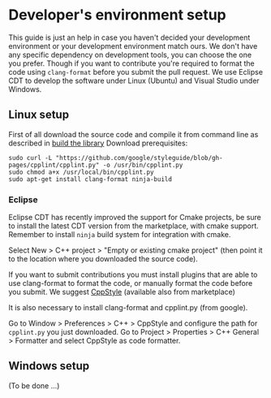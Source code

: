 # Developer's environment setup
This guide is just an help in case you haven't decided your development environment or your development environment match ours. 
We don't have any specific dependency on development tools, you can choose the one you prefer. Though if you want to contribute
you're required to  format the code using `clang-format` before you submit the pull request.
We use Eclipse CDT to develop the software under Linux (Ubuntu) and Visual Studio under Windows. 

## Linux setup

First of all download the source code and compile it from command line as described in [build the library](Build-the-library)
Download prerequisites:

```
sudo curl -L "https://github.com/google/styleguide/blob/gh-pages/cpplint/cpplint.py" -o /usr/bin/cpplint.py
sudo chmod a+x /usr/local/bin/cpplint.py
sudo apt-get install clang-format ninja-build
```
### Eclipse
Eclipse CDT has recently improved the support for Cmake projects, be sure to install the latest CDT version from the
marketplace, with cmake support. Remember to install `ninja` build system for integration with cmake.

Select New > C++ project > "Empty or existing cmake project" (then point it to the location where you downloaded 
the source code).

If you want to submit contributions you must install plugins that are able to use clang-format to format the code, 
or manually format the code before you submit. We suggest [CppStyle](http://www.cppstyle.com/) (available also from marketplace)

It is also necessary to install clang-format and cpplint.py (from google). 

Go to Window > Preferences > C++ > CppStyle and configure the path for `cpplint.py` you just downloaded.
Go to Project > Properties > C++ General > Formatter and select CppStyle as code formatter.

## Windows setup
(To be done ...)